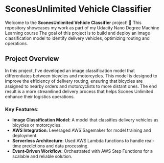 # SconesUnlimited Vehicle Classifier

Welcome to the **SconesUnlimited Vehicle Classifier** project! 🎉 This repository showcases my work as part of my Udacity Nano Degree Machine Learning course The goal of this project is to build and deploy an image classification model to identify delivery vehicles, optimizing routing and operations.

## Project Overview

In this project, I've developed an image classification model that differentiates between bicycles and motorcycles. This model is designed to improve the efficiency of delivery routing, ensuring that bicycles are assigned to nearby orders and motorcyclists to more distant ones. The end result is a more streamlined delivery process that helps Scones Unlimited enhance their logistics operations.

### Key Features:

- **Image Classification Model:** A model that classifies delivery vehicles as bicycles or motorcycles.
- **AWS Integration:** Leveraged AWS Sagemaker for model training and deployment.
- **Serverless Architecture:** Used AWS Lambda functions to handle real-time predictions and data processing.
- **Event-Driven Workflow:** Orchestrated with AWS Step Functions for a scalable and reliable solution.


